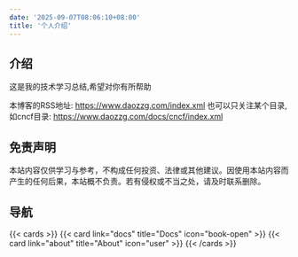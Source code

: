 ```yaml
---
date: '2025-09-07T08:06:10+08:00'
title: '个人介绍'
---
```


## 介绍

这是我的技术学习总结,希望对你有所帮助

本博客的RSS地址: https://www.daozzg.com/index.xml
也可以只关注某个目录,如cncf目录: https://www.daozzg.com/docs/cncf/index.xml


## 免责声明
本站内容仅供学习与参考，不构成任何投资、法律或其他建议。因使用本站内容而产生的任何后果，本站概不负责。若有侵权或不当之处，请及时联系删除。


## 导航

{{< cards >}}
  {{< card link="docs" title="Docs" icon="book-open" >}}
  {{< card link="about" title="About" icon="user" >}}
{{< /cards >}}

